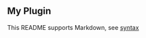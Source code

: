 ## My Plugin

This README supports Markdown, see [syntax](https://help.github.com/articles/markdown-basics/)

